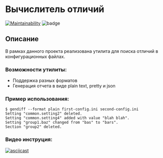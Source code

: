 # Вычислитель отличий 
[![Maintainability](https://api.codeclimate.com/v1/badges/eac5ac9826a6852cf914/maintainability)](https://codeclimate.com/github/EvgeniyKoch/frontend-project-lvl2/maintainability) 
<img src="https://img.shields.io/github/languages/code-size/EvgeniyKoch/frontend-project-lvl2?style=flat&logo=javascript" alt="badge" />

## Описание
В рамках данного проекта реализована утилита для поиска отличий в конфигурационных файлах.

### Возможности утилиты:

- Поддержка разных форматов
- Генерация отчета в виде plain text, pretty и json

### Пример использования:
```
$ gendiff --format plain first-config.ini second-config.ini
Setting "common.setting2" deleted.
Setting "common.setting4" added with value "blah blah".
Setting "group1.baz" changed from "bas" to "bars".
Section "group2" deleted.
```
### Видео инструция:

[![asciicast](https://asciinema.org/a/WG5vq8vZK5bEXg0RUq3HPlAef.svg)](https://asciinema.org/a/WG5vq8vZK5bEXg0RUq3HPlAef)
